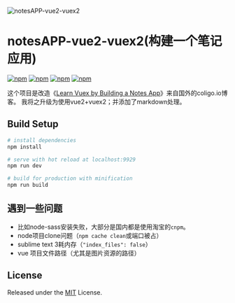![notesAPP-vue2-vuex2](http://bluezhan.me/img/notesAPP-vue2-vuex2_2.png)

# notesAPP-vue2-vuex2(构建一个笔记应用)

[![npm](https://img.shields.io/badge/notesApp-0.10-blue.svg)](http://bluezhan.me/notes-app/) [![npm](https://img.shields.io/badge/vue%202-2.2.1-brightgreen.svg)](LICENSE) [![npm](https://img.shields.io/badge/vuex%202-2.2.1-orange.svg)](LICENSE) [![npm](https://img.shields.io/npm/l/express.svg)](LICENSE)

这个项目是改造《[Learn Vuex by Building a Notes App](https://coligo.io/learn-vuex-by-building-notes-app/)》来自国外的coligo.io博客。
我将之升级为使用vue2+vuex2；并添加了markdown处理。

## Build Setup

``` bash
# install dependencies
npm install

# serve with hot reload at localhost:9929
npm run dev

# build for production with minification
npm run build
```

## 遇到一些问题

- 比如node-sass安装失败，大部分是国内都是使用淘宝的`cnpm`。
- node项目clone问题（`npm cache clean`或端口被占）
- sublime text 3耗内存（`"index_files": false`）
- vue 项目文件路径（尤其是图片资源的路径）


## License

Released under the [MIT](LICENSE) License.